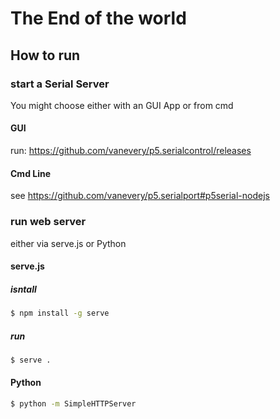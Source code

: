 # The End of the world


## How to run

### start a Serial Server 
You might choose either with an GUI App or from cmd

#### GUI
run: https://github.com/vanevery/p5.serialcontrol/releases

#### Cmd Line
see https://github.com/vanevery/p5.serialport#p5serial-nodejs 

### run web server
either via serve.js or Python
#### serve.js
##### isntall
```bash
$ npm install -g serve
```

##### run
``` bash
$ serve .
```

#### Python
``` bash
$ python -m SimpleHTTPServer
```
